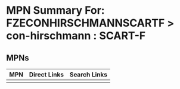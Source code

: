 



# MPN Summary For: FZECONHIRSCHMANNSCARTF > con-hirschmann : SCART-F

## MPNs
  

|MPN|Direct Links|Search Links|
| :--- | :--- | :--- |
||||
